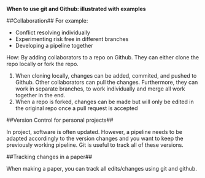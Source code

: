 **When to use git and Github: illustrated with examples**

##Collaboration##
For example:
* Conflict resolving individually 
* Experimenting risk free in different branches 
* Developing a pipeline together 

How:
By adding collaborators to a repo on Github. They can either clone the repo locally or fork the repo. 
1. When cloning locally, changes can be added, commited, and pushed to Github. Other collaborators can pull the changes. 
Furthermore, they can work in separate branches, to work individually and merge all work together in the end. 
2. When a repo is forked, changes can be made but will only be edited in the original repo once a pull request is accepted 

##Version Control for personal projects##

In project, software is often updated. However, a pipeline needs to be adapted accordingly to the version changes and you want to keep the previously working pipeline. Git is useful to track all of these versions.  

##Tracking changes in a paper##

When making a paper, you can track all edits/changes using git and github. 


